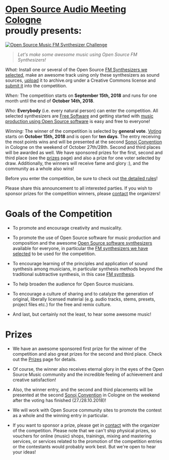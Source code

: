 <!--
.. title: The Challenge
.. slug: index
.. date: 2018-09-04 19:07:15 UTC+02:00
.. tags:
.. category:
.. link:
.. description:
.. type: text
.. author: Christopher Arndt
-->


# [Open Source Audio Meeting Cologne](https://osamc.de/) <br />proudly presents:

<!-- The **Open Source Music FM Synthesizer Challenge**! -->
[![Open Source Music FM Synthesizer Challenge](/img/fm-synth-challenge-banner-880.jpg)](/img/fm-synth-challenge-banner.png)

> *Let's make some awesome music using Open Source FM Synthesizers!*

*What:* Install one or several of the Open Source [FM Synthesizers we selected](/fmsynths/), make
an awesome track using only these synthesizers as sound sources,
[upload](https://archive.org/create/) it to archive.org under a Creative Commons license and
[submit it](/submit/) into the competition.

*When:* The competition starts on **September 15th, 2018** and runs for one month until the end of
**October 14th, 2018**.

*Who:* **Everybody** (i.e. every natural person) can enter the competition. All selected
synthesizers are [Free Software](https://www.gnu.org/philosophy/free-sw.html) and getting started
with [music production using Open Source software](https://libremusicproduction.com/) is easy and
free to everyone!

*Winning:* The winner of the competition is selected by **general vote**. [Voting](/vote/) starts on
**October 15th, 2018** and is open for **ten days**. The entry receiving the most points wins and
will be presented at the second [Sonoj Convention](https://sonoj.org/) in Cologne on the weekend of
October 27th/28th. Second and third places will be awarded as well. We have sponsored prizes for
the first, second and third place (see the [prizes](/prizes) page) and also a prize for one voter
selected by draw. Additionally, the winners will receive fame and glory :), and the community as a
whole also wins!

Before you enter the competition, be sure to check out [the detailed rules](/rules/)!

Please share this announcement to all interested parties. If you wish to sponsor prizes for the
competition winners, please [contact](mailto:fmchallenge@osamc.de) the organizers!


# Goals of the Competition

* To promote and encourage creativity and musicality.

* To promote the use of Open Source software for music production and composition and the awesome
[Open Source software synthesizers](http://linuxsynths.com) available for everyone, in particular
the [FM synthesizers we have selected](/fmsynths/) to be used for the competition.

* To encourage learning of the principles and application of sound synthesis among musicians, in
particular synthesis methods beyond the traditional subtractive synthesis, in this case
[FM synthesis](https://www.soundonsound.com/techniques/introduction-frequency-modulation).

* To help broaden the audience for Open Source musicians.

* To encourage a culture of sharing and to catalyze the generation of original, liberally licensed
material (e.g. audio tracks, stems, presets, project files etc.) for the free and remix culture.

* And last, but certainly not the least, to hear some awesome music!


# Prizes

* We have an awesome sponsored first prize for the winner of the competition and also great prizes
  for the second and third place. Check out the [Prizes](/prizes) page for details.

* Of course, the winner also receives eternal glory in the eyes of the Open Source Music community
  and the incredible feeling of achievement and creative satisfaction!

* Also, the winner entry, and the second and third placements will be presented at the second
  [Sonoj Convention](https://sonoj.org/) in Cologne on the weekend after the voting has finished
  (27./28.10.2018)!

* We will work with Open Source community sites to promote the contest as a whole and the winning
  entry in particular.

* If you want to sponsor a prize, please get in [contact](mailto:fmchallenge@osamc.de) with the
  organizer of the competition. Please note that we can't ship physical prizes, so vouchers for
  online (music) shops, trainings, mixing and mastering services, or services related to the
  promotion of the competition entries or the contestants would probably work best. But we're open
  to hear your ideas!
